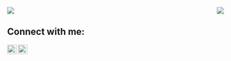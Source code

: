 <!--
**StraysWonderland/StraysWonderland** is a ✨ _special_ ✨ repository because its `README.md` (this file) appears on your GitHub profile.

## Hi, I'm Stray <img src="https://media.giphy.com/media/hvRJCLFzcasrR4ia7z/giphy.gif" width="25px">
[![Website](https://img.shields.io/badge/Text-Text-green?style=flat-square)]


<!-- Also feel free to update second URL to any URL -->

<a href="https://github.com/anuraghazra/github-readme-stats">
  <img align="center" src="https://github-readme-stats.vercel.app/api?username=strayswonderland&count_private=true&include_all_commits=true&theme=dracula&show_icons=true)" />
</a>
<a href="https://github.com/anuraghazra/github-readme-stats">
  <img align="right" src="https://github-readme-stats.vercel.app/api/top-langs/?username=strayswonderland&theme=dracula&layout=compact" />
</a>

## Connect with me:
<!--[<img align="left" alt="codeSTACKr.com" width="22px" src="https://raw.githubusercontent.com/iconic/open-iconic/master/svg/globe.svg" />][website]-->
[<img align="left" alt="codeSTACKr | Twitter" width="22px" src="https://cdn.jsdelivr.net/npm/simple-icons@v3/icons/xing.svg" />][xing]
[<img align="left" alt="codeSTACKr | LinkedIn" width="22px" src="https://cdn.jsdelivr.net/npm/simple-icons@v3/icons/linkedin.svg" />][linkedin]
<br />

<!-- BLOG-POST-LIST:START -->
<!-- BLOG-POST-LIST:END -->
<!-- This section you create this variables that are used above -->
[website]: https://google.com
[twitter]: https://twitter.com/indrajeet_nikam
[linkedin]: http://www.linkedin.com/in/cagri-tasci-97b3b1167
[xing]: https://www.xing.com/profile/Cagri_Tasci2/cv


